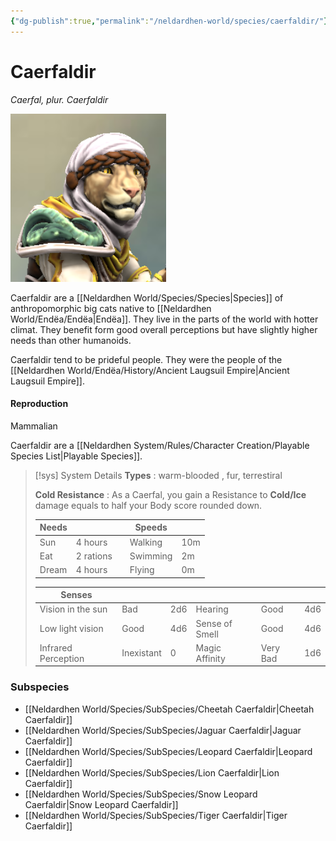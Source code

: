 ```yaml
---
{"dg-publish":true,"permalink":"/neldardhen-world/species/caerfaldir/"}
---
```


# Caerfaldir
*Caerfal, plur. Caerfaldir*

![Ahiir.png|100](/img/user/Images/Species/Ahiir.png)

Caerfaldir are a [[Neldardhen World/Species/Species\|Species]] of anthropomorphic big cats native to [[Neldardhen World/Endëa/Endëa\|Endëa]]. They live in the parts of the world with hotter climat. They benefit form good overall perceptions but have slightly higher needs than other humanoids.

Caerfaldir tend to be prideful people. They were the people of the [[Neldardhen World/Endëa/History/Ancient Laugsuil Empire\|Ancient Laugsuil Empire]].
#### Reproduction
Mammalian

Caerfaldir are a [[Neldardhen System/Rules/Character Creation/Playable Species List\|Playable Species]].

> [!sys] System Details
> **Types** : warm-blooded , fur, terrestiral 
> 
> **Cold Resistance** : As a Caerfal, you gain a Resistance to **Cold/Ice** damage equals to half your Body score rounded down.
> 
> | **Needs** |           |     | **Speeds** |     |
> | --------- | --------- | --- | ---------- | --- |
> | Sun       | 4 hours   |     | Walking    | 10m |
> | Eat       | 2 rations |     | Swimming   | 2m  |
> | Dream     | 4 hours   |     | Flying     | 0m  |
> 
> | **Senses**          |            |     |                |          |     |
> | ------------------- | ---------- | --- | -------------- | -------- | --- |
> | Vision in the sun   | Bad        | 2d6 | Hearing        | Good     | 4d6 |
> | Low light vision    | Good       | 4d6 | Sense of Smell | Good     | 4d6 |
> | Infrared Perception | Inexistant | 0   | Magic Affinity | Very Bad | 1d6 |

### Subspecies
- [[Neldardhen World/Species/SubSpecies/Cheetah Caerfaldir\|Cheetah Caerfaldir]]
- [[Neldardhen World/Species/SubSpecies/Jaguar Caerfaldir\|Jaguar Caerfaldir]]
- [[Neldardhen World/Species/SubSpecies/Leopard Caerfaldir\|Leopard Caerfaldir]]
- [[Neldardhen World/Species/SubSpecies/Lion Caerfaldir\|Lion Caerfaldir]]
- [[Neldardhen World/Species/SubSpecies/Snow Leopard Caerfaldir\|Snow Leopard Caerfaldir]]
- [[Neldardhen World/Species/SubSpecies/Tiger Caerfaldir\|Tiger Caerfaldir]]